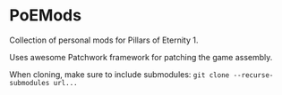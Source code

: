 # PoEMods
Collection of personal mods for Pillars of Eternity 1.

Uses awesome Patchwork framework for patching the game assembly.

When cloning, make sure to include submodules: ```git clone --recurse-submodules url...```
